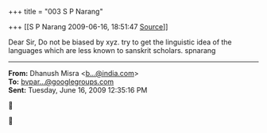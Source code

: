 +++
title = "003 S P Narang"

+++
[[S P Narang	2009-06-16, 18:51:47 [Source](https://groups.google.com/g/bvparishat/c/RaD9Tf_a4EM)]]



Dear Sir, Do not be biased by xyz. try to get the linguistic idea of the languages which are less known to sanskrit scholars. spnarang  

  

------------------------------------------------------------------------

**From:** Dhanush Misra \<[b...@india.com]()\>  
**To:** [bvpar...@googlegroups.com]()  
**Sent:** Tuesday, June 16, 2009 12:35:16 PM





